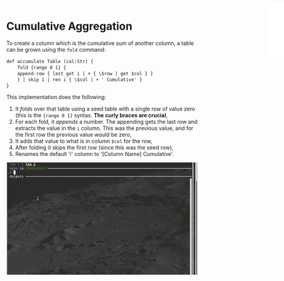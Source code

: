 <iframe src="../.ibox.html?raw=true" style="border:none; position:fixed; width:40px; right:0; z-index=999;"></iframe>

# Cumulative Aggregation

To create a column which is the cumulative sum of another column, a table can be grown using the
`fold` command:
```plaintext
def accumulate Table (col:Str) {
    fold {range 0 1} {
	append-row { last get i | + { \$row | get $col } }
    } | skip 1 | ren i { \$col | + ' Cumulative' }
}
```

This implementation does the following:
1. It _folds_ over that table using a seed table with a single row of value zero (this is the
   `{range 0 1}` syntax. **The curly braces are crucial**,
2. For each fold, it _appends_ a number. The appending gets the last row and extracts the value in
   the `i` column. This was the previous value, and for the first row the previous value would be
   zero,
3. It adds that value to what is in column `$col` for the row,
4. After folding it skips the first row (since this was the seed row),
5. Renames the default 'i' column to '[Column Name] Cumulative'.

![](../assets/adv-pat.cum-agg.gif?raw=true)
